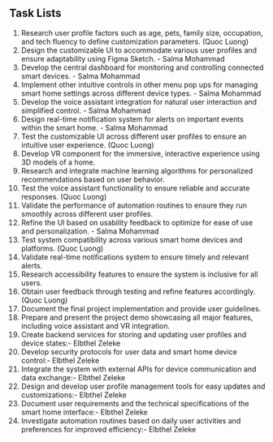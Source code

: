 ## Task Lists
1.	Research user profile factors such as age, pets, family size, occupation, and tech fluency to define customization parameters. (Quoc Luong)
2.	Design the customizable UI to accommodate various user profiles and ensure adaptability using Figma Sketch. - Salma Mohammad
3.	Develop the central dashboard for monitoring and controlling connected smart devices. - Salma Mohammad
4.	Implement other intuitive controls in other menu pop ups for managing smart home settings across different device types. - Salma Mohammad
5.	Develop the voice assistant integration for natural user interaction and simplified control. - Salma Mohammad
6.	Design real-time notification system for alerts on important events within the smart home. - Salma Mohammad
7.	Test the customizable UI across different user profiles to ensure an intuitive user experience. (Quoc Luong)
8.	Develop VR component for the immersive, interactive experience using 3D models of a home.
9.	Research and integrate machine learning algorithms for personalized recommendations based on user behavior.
10.	Test the voice assistant functionality to ensure reliable and accurate responses. (Quoc Luong)
11.	Validate the performance of automation routines to ensure they run smoothly across different user profiles.
12.	Refine the UI based on usability feedback to optimize for ease of use and personalization. - Salma Mohammad
13.	Test system compatibility across various smart home devices and platforms. (Quoc Luong)
14.	Validate real-time notifications system to ensure timely and relevant alerts.
15.	Research accessibility features to ensure the system is inclusive for all users.
16.	Obtain user feedback through testing and refine features accordingly. (Quoc Luong)
17.	Document the final project implementation and provide user guidelines.
18.	Prepare and present the project demo showcasing all major features, including voice assistant and VR integration.
19.	Create backend services for storing and updating user profiles and device states:- Elbthel Zeleke
20.	Develop security protocols for user data and smart home device control:- Elbthel Zeleke
21.	Integrate the system with external APIs for device communication and data exchange:- Elbthel Zeleke
22.	Design and develop user profile management tools for easy updates and customizations:- Elbthel Zeleke
23.	Document user requirements and the technical specifications of the smart home interface:- Elbthel Zeleke
24.	Investigate automation routines based on daily user activities and preferences for improved efficiency:- Elbthel Zeleke
